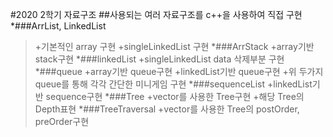 #2020 2학기 자료구조
##사용되는 여러 자료구조를 c++을 사용하여 직접 구현
*###ArrList, LinkedList
> +기본적인 array 구현    +singleLinkedList 구현
*###ArrStack
> +array기반 stack구현
*###linkedList
> +singleLinkedList data 삭제부분 구현
*###queue
> +array기반 queue구현    +linkedList기반 queue구현     +위 두가지 queue를 통해 각각 간단한 미니게임 구현
*###sequenceList
> +linkedList기반 sequence구현
*###Tree
> +vector를 사용한 Tree구현    +해당 Tree의 Depth표현
*###TreeTraversal
> +vector를 사용한 Tree의 postOrder, preOrder구현
